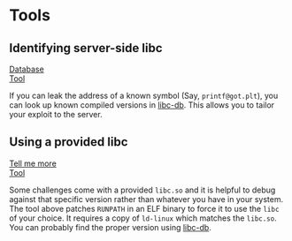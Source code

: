 # Tools

## Identifying server-side libc

[Database](https://libc.blukat.me/)  
[Tool](https://docs.pwntools.com/en/stable/libcdb.html)

If you can leak the address of a known symbol \(Say, `printf@got.plt`\), you can look up known compiled versions in [libc-db](https://libc.blukat.me/). This allows you to tailor your exploit to the server.

## Using a provided libc

[Tell me more](https://www.ayrx.me/using-a-non-system-libc)  
[Tool](https://github.com/Ayrx/reutils/blob/master/bin/change_glibc)

Some challenges come with a provided `libc.so` and it is helpful to debug against that specific version rather than whatever you have in your system. The tool above patches `RUNPATH` in an ELF binary to force it to use the `libc` of your choice. It requires a copy of `ld-linux` which matches the `libc.so`. You can probably find the proper version using [libc-db](https://libc.blukat.me).

